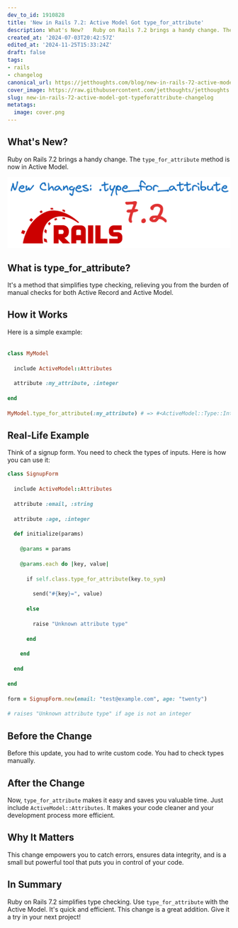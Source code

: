 ```yaml
---
dev_to_id: 1910828
title: 'New in Rails 7.2: Active Model Got type_for_attribute'
description: What's New?   Ruby on Rails 7.2 brings a handy change. The type_for_attribute method is now...
created_at: '2024-07-03T20:42:57Z'
edited_at: '2024-11-25T15:33:24Z'
draft: false
tags:
- rails
- changelog
canonical_url: https://jetthoughts.com/blog/new-in-rails-72-active-model-got-typeforattribute-changelog/
cover_image: https://raw.githubusercontent.com/jetthoughts/jetthoughts.github.io/master/content/blog/new-in-rails-72-active-model-got-typeforattribute-changelog/cover.png
slug: new-in-rails-72-active-model-got-typeforattribute-changelog
metatags:
  image: cover.png
---
```

## What's New?

Ruby on Rails 7.2 brings a handy change. The `type_for_attribute` method is now in Active Model.

![Image description](file_0.png)

## What is type_for_attribute?

It's a method that simplifies type checking, relieving you from the burden of manual checks for both Active Record and Active Model.

## How it Works

Here is a simple example:

```ruby

class MyModel

  include ActiveModel::Attributes

  attribute :my_attribute, :integer

end

MyModel.type_for_attribute(:my_attribute) # => #<ActiveModel::Type::Integer ...>
```

## Real-Life Example

Think of a signup form. You need to check the types of inputs. Here is how you can use it:

```ruby
class SignupForm

  include ActiveModel::Attributes

  attribute :email, :string

  attribute :age, :integer

  def initialize(params)

    @params = params

    @params.each do |key, value|

      if self.class.type_for_attribute(key.to_sym)

        send("#{key}=", value)

      else

        raise "Unknown attribute type"

      end

    end

  end

end

form = SignupForm.new(email: "test@example.com", age: "twenty")

# raises "Unknown attribute type" if age is not an integer
```

## Before the Change

Before this update, you had to write custom code. You had to check types manually.

## After the Change

Now, `type_for_attribute` makes it easy and saves you valuable time. Just include `ActiveModel::Attributes`. It makes your code cleaner and your development process more efficient.

## Why It Matters

This change empowers you to catch errors, ensures data integrity, and is a small but powerful tool that puts you in control of your code.

## In Summary

Ruby on Rails 7.2 simplifies type checking. Use `type_for_attribute` with the Active Model. It's quick and efficient. This change is a great addition. Give it a try in your next project!